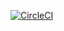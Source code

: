 [![CircleCI](https://dl.circleci.com/status-badge/img/gh/devgithinji/spring-boot-testing-setup/tree/master.svg?style=svg)](https://dl.circleci.com/status-badge/redirect/gh/devgithinji/spring-boot-testing-setup/tree/master)
